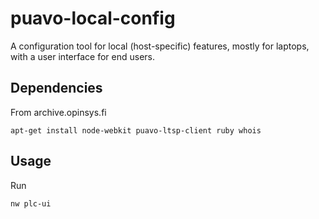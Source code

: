 puavo-local-config
==================

A configuration tool for local (host-specific) features, mostly for laptops,
with a user interface for end users.

## Dependencies

From archive.opinsys.fi

    apt-get install node-webkit puavo-ltsp-client ruby whois

## Usage

Run

    nw plc-ui

